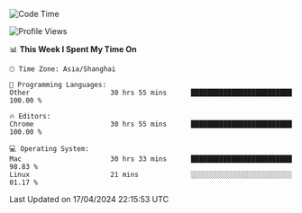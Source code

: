<!--START_SECTION:waka-->
![Code Time](http://img.shields.io/badge/Code%20Time-2%2C173%20hrs%2023%20mins-blue)

![Profile Views](http://img.shields.io/badge/Profile%20Views-0-blue)

📊 **This Week I Spent My Time On** 

```text
🕑︎ Time Zone: Asia/Shanghai

💬 Programming Languages: 
Other                    30 hrs 55 mins      █████████████████████████   100.00 % 

🔥 Editors: 
Chrome                   30 hrs 55 mins      █████████████████████████   100.00 % 

💻 Operating System: 
Mac                      30 hrs 33 mins      █████████████████████████   98.83 % 
Linux                    21 mins             ░░░░░░░░░░░░░░░░░░░░░░░░░   01.17 % 
```


 Last Updated on 17/04/2024 22:15:53 UTC
<!--END_SECTION:waka-->